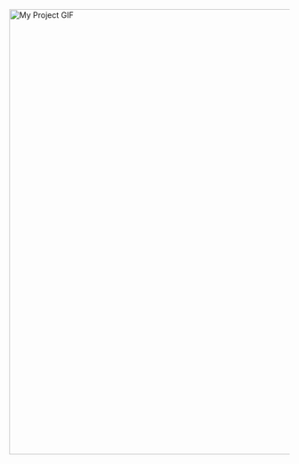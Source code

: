 <img src="https://media.tenor.com/images/bbe0e9db2e8de709bf05bb3c9b938c49/tenor.gif" alt="My Project GIF" width="800" height="800">
